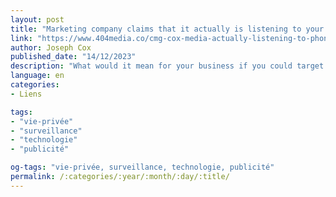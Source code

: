 ```yaml
---
layout: post
title: "Marketing company claims that it actually is listening to your phone and smart speakers to target ads"
link: "https://www.404media.co/cmg-cox-media-actually-listening-to-phones-smartspeakers-for-ads-marketing"
author: Joseph Cox
published_date: "14/12/2023"
description: "What would it mean for your business if you could target potential clients who are actively discussing their need for your services in their day-to-day conversations? No, it's not a Black Mirror episode—it's Voice Data, and CMG has the capabilities to use it to your business advantage."
language: en
categories:
- Liens

tags:
- "vie-privée"
- "surveillance"
- "technologie"
- "publicité"

og-tags: "vie-privée, surveillance, technologie, publicité"
permalink: /:categories/:year/:month/:day/:title/
---
```

